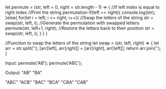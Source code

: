 let permute = (str, left = 0, right = str.length - 1) => {
    //If left index is equal to right index
    //Print the string permutation
    if(left == right){
      console.log(str);
    }else{
      for(let i = left; i <= right; i++){
        //Swap the letters of the string
        str = swap(str, left, i);
        //Generate the permutation with swapped letters
        permute(str, left+1, right);
        //Restore the letters back to their position
        str = swap(str, left, i);
      }
    }
  }
  
  //Function to swap the letters of the string
  let swap = (str, left, right) => {
    let arr = str.split('');
    [arr[left], arr[right]] = [arr[right], arr[left]];
    return arr.join('');
  }


  Input:
permute('AB');
permute('ABC');

Output:
"AB"
"BA"

"ABC"
"ACB"
"BAC"
"BCA"
"CBA"
"CAB"